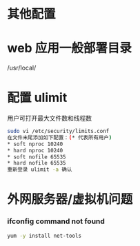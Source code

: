 # 其他配置

# web 应用一般部署目录

/usr/local/

# 配置 ulimit

用户可打开最大文件数和线程数

```sh
sudo vi /etc/security/limits.conf
在文件末尾添加如下配置：(* 代表所有用户)
* soft nproc 10240
* hard nproc 10240
* soft nofile 65535
* hard nofile 65535
重新登录 ulimit -a 确认
```

# 外网服务器/虚拟机问题

### ifconfig command not found

```bash
yum -y install net-tools
```

